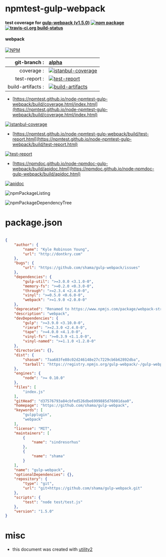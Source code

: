 # npmtest-gulp-webpack

#### test coverage for  [gulp-webpack (v1.5.0)](https://github.com/shama/gulp-webpack)  [![npm package](https://img.shields.io/npm/v/npmtest-gulp-webpack.svg?style=flat-square)](https://www.npmjs.org/package/npmtest-gulp-webpack) [![travis-ci.org build-status](https://api.travis-ci.org/npmtest/node-npmtest-gulp-webpack.svg)](https://travis-ci.org/npmtest/node-npmtest-gulp-webpack)

#### webpack

[![NPM](https://nodei.co/npm/gulp-webpack.png?downloads=true&downloadRank=true&stars=true)](https://www.npmjs.com/package/gulp-webpack)

| git-branch : | [alpha](https://github.com/npmtest/node-npmtest-gulp-webpack/tree/alpha)|
|--:|:--|
| coverage : | [![istanbul-coverage](https://npmtest.github.io/node-npmtest-gulp-webpack/build/coverage.badge.svg)](https://npmtest.github.io/node-npmtest-gulp-webpack/build/coverage.html/index.html)|
| test-report : | [![test-report](https://npmtest.github.io/node-npmtest-gulp-webpack/build/test-report.badge.svg)](https://npmtest.github.io/node-npmtest-gulp-webpack/build/test-report.html)|
| build-artifacts : | [![build-artifacts](https://npmtest.github.io/node-npmtest-gulp-webpack/glyphicons_144_folder_open.png)](https://github.com/npmtest/node-npmtest-gulp-webpack/tree/gh-pages/build)|

- [https://npmtest.github.io/node-npmtest-gulp-webpack/build/coverage.html/index.html](https://npmtest.github.io/node-npmtest-gulp-webpack/build/coverage.html/index.html)

[![istanbul-coverage](https://npmtest.github.io/node-npmtest-gulp-webpack/build/screenCapture.buildCi.browser.%252Ftmp%252Fbuild%252Fcoverage.lib.html.png)](https://npmtest.github.io/node-npmtest-gulp-webpack/build/coverage.html/index.html)

- [https://npmtest.github.io/node-npmtest-gulp-webpack/build/test-report.html](https://npmtest.github.io/node-npmtest-gulp-webpack/build/test-report.html)

[![test-report](https://npmtest.github.io/node-npmtest-gulp-webpack/build/screenCapture.buildCi.browser.%252Ftmp%252Fbuild%252Ftest-report.html.png)](https://npmtest.github.io/node-npmtest-gulp-webpack/build/test-report.html)

- [https://npmdoc.github.io/node-npmdoc-gulp-webpack/build/apidoc.html](https://npmdoc.github.io/node-npmdoc-gulp-webpack/build/apidoc.html)

[![apidoc](https://npmdoc.github.io/node-npmdoc-gulp-webpack/build/screenCapture.buildCi.browser.%252Ftmp%252Fbuild%252Fapidoc.html.png)](https://npmdoc.github.io/node-npmdoc-gulp-webpack/build/apidoc.html)

![npmPackageListing](https://npmtest.github.io/node-npmtest-gulp-webpack/build/screenCapture.npmPackageListing.svg)

![npmPackageDependencyTree](https://npmtest.github.io/node-npmtest-gulp-webpack/build/screenCapture.npmPackageDependencyTree.svg)



# package.json

```json

{
    "author": {
        "name": "Kyle Robinson Young",
        "url": "http://dontkry.com"
    },
    "bugs": {
        "url": "https://github.com/shama/gulp-webpack/issues"
    },
    "dependencies": {
        "gulp-util": ">=3.0.0 <3.1.0-0",
        "memory-fs": ">=0.2.0 <0.3.0-0",
        "through": ">=2.3.4 <2.4.0-0",
        "vinyl": ">=0.5.0 <0.6.0-0",
        "webpack": ">=1.9.0 <2.0.0-0"
    },
    "deprecated": "Renamed to https://www.npmjs.com/package/webpack-stream",
    "description": "webpack",
    "devDependencies": {
        "gulp": ">=3.9.0 <3.10.0-0",
        "rimraf": ">=2.3.0 <2.4.0-0",
        "tape": ">=4.0.0 <4.1.0-0",
        "vinyl-fs": ">=0.3.9 <1.1.0-0",
        "vinyl-named": ">=1.1.0 <1.2.0-0"
    },
    "directories": {},
    "dist": {
        "shasum": "7aa683fe88c02d246148e27c7229cb6b62892dba",
        "tarball": "https://registry.npmjs.org/gulp-webpack/-/gulp-webpack-1.5.0.tgz"
    },
    "engines": {
        "node": ">= 0.10.0"
    },
    "files": [
        "index.js"
    ],
    "gitHead": "d37576793a84cbfed526dbe6999885d76001daa0",
    "homepage": "https://github.com/shama/gulp-webpack",
    "keywords": [
        "gulpplugin",
        "webpack"
    ],
    "license": "MIT",
    "maintainers": [
        {
            "name": "sindresorhus"
        },
        {
            "name": "shama"
        }
    ],
    "name": "gulp-webpack",
    "optionalDependencies": {},
    "repository": {
        "type": "git",
        "url": "git+https://github.com/shama/gulp-webpack.git"
    },
    "scripts": {
        "test": "node test/test.js"
    },
    "version": "1.5.0"
}
```



# misc
- this document was created with [utility2](https://github.com/kaizhu256/node-utility2)
